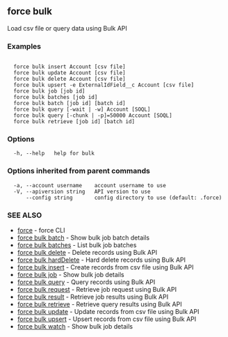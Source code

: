 ## force bulk

Load csv file or query data using Bulk API

### Examples

```

  force bulk insert Account [csv file]
  force bulk update Account [csv file]
  force bulk delete Account [csv file]
  force bulk upsert -e ExternalIdField__c Account [csv file]
  force bulk job [job id]
  force bulk batches [job id]
  force bulk batch [job id] [batch id]
  force bulk query [-wait | -w] Account [SOQL]
  force bulk query [-chunk | -p]=50000 Account [SOQL]
  force bulk retrieve [job id] [batch id]

```

### Options

```
  -h, --help   help for bulk
```

### Options inherited from parent commands

```
  -a, --account username    account username to use
  -V, --apiversion string   API version to use
      --config string       config directory to use (default: .force)
```

### SEE ALSO

* [force](force.md)	 - force CLI
* [force bulk batch](force_bulk_batch.md)	 - Show bulk job batch details
* [force bulk batches](force_bulk_batches.md)	 - List bulk job batches
* [force bulk delete](force_bulk_delete.md)	 - Delete records using Bulk API
* [force bulk hardDelete](force_bulk_hardDelete.md)	 - Hard delete records using Bulk API
* [force bulk insert](force_bulk_insert.md)	 - Create records from csv file using Bulk API
* [force bulk job](force_bulk_job.md)	 - Show bulk job details
* [force bulk query](force_bulk_query.md)	 - Query records using Bulk API
* [force bulk request](force_bulk_request.md)	 - Retrieve job request using Bulk API
* [force bulk result](force_bulk_result.md)	 - Retrieve job results using Bulk API
* [force bulk retrieve](force_bulk_retrieve.md)	 - Retrieve query results using Bulk API
* [force bulk update](force_bulk_update.md)	 - Update records from csv file using Bulk API
* [force bulk upsert](force_bulk_upsert.md)	 - Upsert records from csv file using Bulk API
* [force bulk watch](force_bulk_watch.md)	 - Show bulk job details

